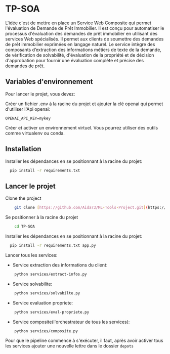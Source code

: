 # TP-SOA

L'idée c'est de mettre en place un Service Web Composite qui permet l'évaluation de Demande de Prêt Immobilier. Il est conçu pour automatiser le processus d'évaluation
des demandes de prêt immobilier en utilisant des services Web spécialisés. Il permet aux clients de soumettre des demandes de prêt 
immobilier exprimées en langage naturel. Le service intègre des composants d’extraction des informations métiers de texte de la demande, 
de vérification de solvabilité, d'évaluation de la propriété et de décision d'approbation pour fournir une évaluation complète 
et précise des demandes de prêt.



## Variables d'environnement

Pour lancer le projet, vous devez:

Créer un fichier .env à la racine du projet et ajouter la clé openai qui permet d'utiliser l'Api openai:

`OPENAI_API_KEY=mykey`

Créer et activer un environnement virtuel. Vous pourrez utiliser des outils comme virtualenv ou conda.



## Installation

Installer les dépendances en se positionnant à la racine du projet:

```bash
  pip install -r requirements.txt
```
    
## Lancer le projet

Clone the project

```bash
    git clone [https://github.com/Aida73/ML-Tools-Project.git](https://github.com/Aida73/TP-SOA.git)
```

Se positionner à la racine du projet

```bash
    cd TP-SOA
```
Installer les dépendances en se positionnant à la racine du projet:

```bash
  pip install -r requirements.txt app.py
```
Lancer tous les services:

- Service extraction des informations du client:
  
```bash
    python services/extract-infos.py
```

- Service solvabilite:
  
```bash
    python services/solvabilte.py
```

- Service evaluation propriete:
  
```bash
    python services/eval-propriete.py
```

- Service composite(l'orchestrateur de tous les services):
  
```bash
    python services/composite.py
```

Pour que le pipeline commence à s'exécuter, il faut, après avoir activer tous les services ajouter une nouvelle lettre dans le dossier `depots`


